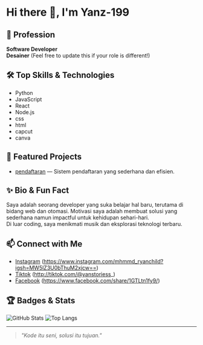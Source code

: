 # Hi there 👋, I'm Yanz-199

## 🚀 Profession
**Software Developer**  
**Desainer**
(Feel free to update this if your role is different!)

## 🛠️ Top Skills & Technologies
- Python
- JavaScript
- React
- Node.js
- css
- html
- capcut
- canva

## 🌟 Featured Projects
- [pendaftaran](https://yanz-199.github.io/pendaftaran/) — Sistem pendaftaran yang sederhana dan efisien.


## ✨ Bio & Fun Fact
Saya adalah seorang developer yang suka belajar hal baru, terutama di bidang web dan otomasi. Motivasi saya adalah membuat solusi yang sederhana namun impactful untuk kehidupan sehari-hari.  
Di luar coding, saya menikmati musik dan eksplorasi teknologi terbaru.

## 📫 Connect with Me
- [Instagram](#) (https://www.instagram.com/mhmmd_ryanchild?igsh=MW5lZ3U0bThuM2xjcw==)
- [Tiktok](#) (http://tiktok.com/@yanstoriess_)
- [Facebook](#) (https://www.facebook.com/share/1GTLtn1fy9/)


## 🏆 Badges & Stats

![GitHub Stats](https://github-readme-stats.vercel.app/api?username=Yanz-199&show_icons=true&theme=radical)
![Top Langs](https://github-readme-stats.vercel.app/api/top-langs/?username=Yanz-199&layout=compact&theme=radical)

---

> _"Kode itu seni, solusi itu tujuan."_

